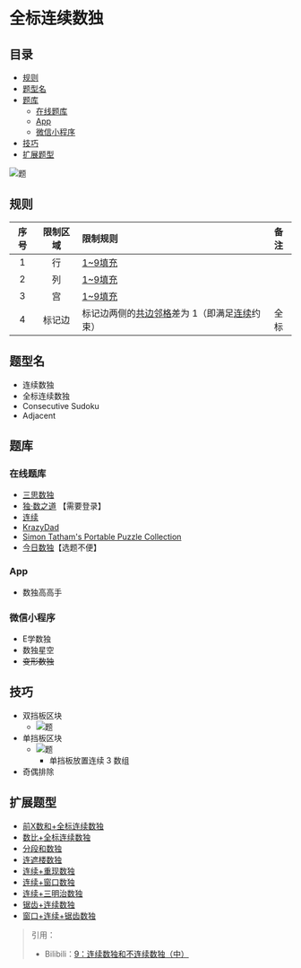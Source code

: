 # 全标连续数独
<!-- START doctoc generated TOC please keep comment here to allow auto update -->
<!-- DON'T EDIT THIS SECTION, INSTEAD RE-RUN doctoc TO UPDATE -->
## 目录

- [规则](#%E8%A7%84%E5%88%99)
- [题型名](#%E9%A2%98%E5%9E%8B%E5%90%8D)
- [题库](#%E9%A2%98%E5%BA%93)
  - [在线题库](#%E5%9C%A8%E7%BA%BF%E9%A2%98%E5%BA%93)
  - [App](#app)
  - [微信小程序](#%E5%BE%AE%E4%BF%A1%E5%B0%8F%E7%A8%8B%E5%BA%8F)
- [技巧](#%E6%8A%80%E5%B7%A7)
- [扩展题型](#%E6%89%A9%E5%B1%95%E9%A2%98%E5%9E%8B)

<!-- END doctoc generated TOC please keep comment here to allow auto update -->

![题](https://www.gmpuzzles.com/images/blog/GM-ConsecutiveEx.png)

## 规则

| 序号  | 限制区域 | 限制规则                        | 备注  |
|:---:|:----:|:----------------------------|:---:|
|  1  |  行   | [1~9填充]                     |     |
|  2  |  列   | [1~9填充]                     |     |
|  3  |  宫   | [1~9填充]                     |     |
|  4  | 标记边  | 标记边两侧的[共边邻格]差为 1（即满足[连续]约束） | 全标  |

## 题型名

- 连续数独
- 全标连续数独
- Consecutive Sudoku
- Adjacent

## 题库

### 在线题库

- [三思数独]
- [独·数之道](http://www.sudokufans.org.cn/lx/game.index.php?type=cn) 【需要登录】
- [连续](https://cn.puzzle-futoshiki.com/renzoku-9x9-hard/)
- [KrazyDad](https://krazydad.com/play/consec/)
- [Simon Tatham's Portable Puzzle Collection](https://www.chiark.greenend.org.uk/~sgtatham/puzzles/js/unequal.html)
- [今日数独]【选题不便】

### App

- 数独高高手

### 微信小程序

- E学数独
- 数独星空
- ~~变形数独~~

## 技巧

- 双挡板区块
  - ![题](https://i0.hdslb.com/bfs/article/620bbcd6f044251c6aa89d2041f2a5f8334533db.png@567w_567h_progressive.webp)
- 单挡板区块
  - ![题](https://i0.hdslb.com/bfs/article/5dbf28e2eab80fa8f234a0d9320045b3ec1c7531.png@567w_567h_progressive.webp)
    - 单挡板放置连续 3 数组
- 奇偶排除

## 扩展题型

- [前X数和+全标连续数独](../../../../混合类/前X数和+全标连续数独.md)
- [数比+全标连续数独](../../../../混合类/数比+全标连续数独.md)
- [分段和数独](../../../../混合类/连续分段和.md)
- [连遮楼数独](../../../../混合类/连遮楼数独.md)
- [连续+重现数独](../../../../混合类/连续+重现数独.md)
- [连续+窗口数独](../../../../混合类/连续+窗口数独.md)
- [连续+三明治数独](../../../../混合类/连续+三明治数独.md)
- [锯齿+连续数独](../../../../混合类/锯齿+连续数独.md)
- [窗口+连续+锯齿数独](../../../../混合类/窗口+连续+锯齿数独.md)

> 引用：
>
> - Bilibili：[9：连续数独和不连续数独（中）](https://www.bilibili.com/read/cv10137783)

[1~9填充]: ../../../../../../rules/rules.md#1to9填充

[共边邻格]: ../../../../../../rules/rules.md#共边邻格

[连续]: ../../../../../../rules/rules.md#连续

[今日数独]: https://cn.sudoku.today/g-consecutive-sudoku/

[三思数独]: https://www.12634.com/sudoku/consecutive-sudoku
